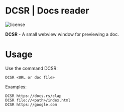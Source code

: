 # DCSR | Docs reader

![license](https://img.shields.io/github/license/Vova-max-png/DCSR?color=blue)

**DCSR** - A small webview window for previewing a doc.

# Usage

Use the command DCSR:
```
DCSR <URL or doc file>
```

Examples:
```
DCSR https://docs.rs/clap
DCSR file://<path>/index.html
DCSR https://google.com
```